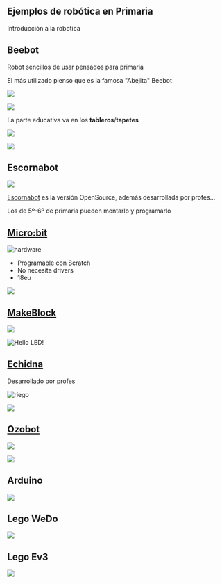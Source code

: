## Ejemplos de robótica en Primaria

Introducción a la robotica

## Beebot

Robot sencillos de usar pensados para primaria

El más utilizado pienso que es la famosa "Abejita" Beebot

![](./images/bee-bot-robot-educativo-preescolar1-1.jpg)

![](./images/uso-robot-beebot.png)

La parte educativa va en los **tableros**/**tapetes**

![](./images/alfabeto.png)

![](./images/mates1º.jpg)


## Escornabot

![](./images/escornabot.png)

[Escornabot](https://escornabot.com/web/es) es la versión OpenSource, además desarrollada por profes...

Los de 5º-6º de primaria pueden montarlo y programarlo



## [Micro:bit](./Microbit.md)

![hardware](./images/4cfb4a0c22aa25164ba6f5f9cb4ae2d53cbf35ba-2577x1068.png)

* Programable con Scratch
* No necesita drivers
* 18eu

![](./images/Screen-Shot-2018-08-10-at-6.43.56-PM.png)

## [MakeBlock](./mBlock.md)

![](./images/makeblock-mbot-pink-stem-educational-programmable-robot-bluetooth-version.jpg)

![Hello LED!](./images/HelloLed!.png)

## [Echidna](./echidna.md)

Desarrollado por profes

![riego](./images/Riego.png)

![](./images/SensorHumedadArduino.png)

## [Ozobot](https://ozobot.com/)

![](./images/ozobot.jpg)

![](./images/ozobot-circuito.png)

## Arduino

![](./images/freaduino_uno_elecfreaks.jpg)

## Lego WeDo

![](./images/explore-wedo2-160e117523332dd9cdacfa3907f9d35c.jpg)

## Lego Ev3

![](./images/explore-ev3-5e8545c306360c0574ca76ca7c12c48d.jpg)